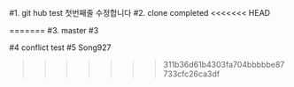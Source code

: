 #1. git hub test 첫번째줄 수정합니다
#2. clone completed
<<<<<<< HEAD

=======
#3. master #3

#4 conflict test
#5 Song927
>>>>>>>311b36d61b4303fa704bbbbbe87733cfc26ca3df
